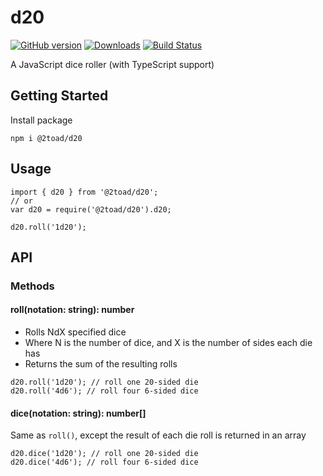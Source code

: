 # d20

[![GitHub version](https://badge.fury.io/gh/2Toad%2Fd20.svg)](https://badge.fury.io/gh/2Toad%2Fd20)
[![Downloads](https://img.shields.io/npm/dm/@2toad/d20.svg)](https://www.npmjs.com/package/@2toad/d20)
[![Build Status](https://travis-ci.org/2Toad/d20.svg?branch=master)](https://travis-ci.org/2Toad/d20)

A JavaScript dice roller (with TypeScript support)

## Getting Started

Install package

```
npm i @2toad/d20
```

## Usage

```
import { d20 } from '@2toad/d20';
// or
var d20 = require('@2toad/d20').d20;

d20.roll('1d20');
```

## API

### Methods

#### roll(notation: string): number
- Rolls NdX specified dice
- Where N is the number of dice, and X is the number of sides each die has
- Returns the sum of the resulting rolls

```
d20.roll('1d20'); // roll one 20-sided die
d20.roll('4d6'); // roll four 6-sided dice
```

#### dice(notation: string): number[]
Same as `roll()`, except the result of each die roll is returned in an array

```
d20.dice('1d20'); // roll one 20-sided die
d20.dice('4d6'); // roll four 6-sided dice
```
